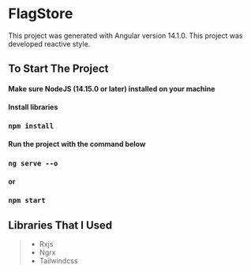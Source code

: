 # FlagStore

This project was generated with Angular version 14.1.0.
This project was developed reactive style.

## To Start The Project
#### Make sure NodeJS (14.15.0 or later) installed on your machine

#### Install libraries
### `npm install`

#### Run the project with the command below
### `ng serve --o` 
#### or 

### `npm start` 


## Libraries That I Used
> - Rxjs
> - Ngrx
> - Tailwindcss
